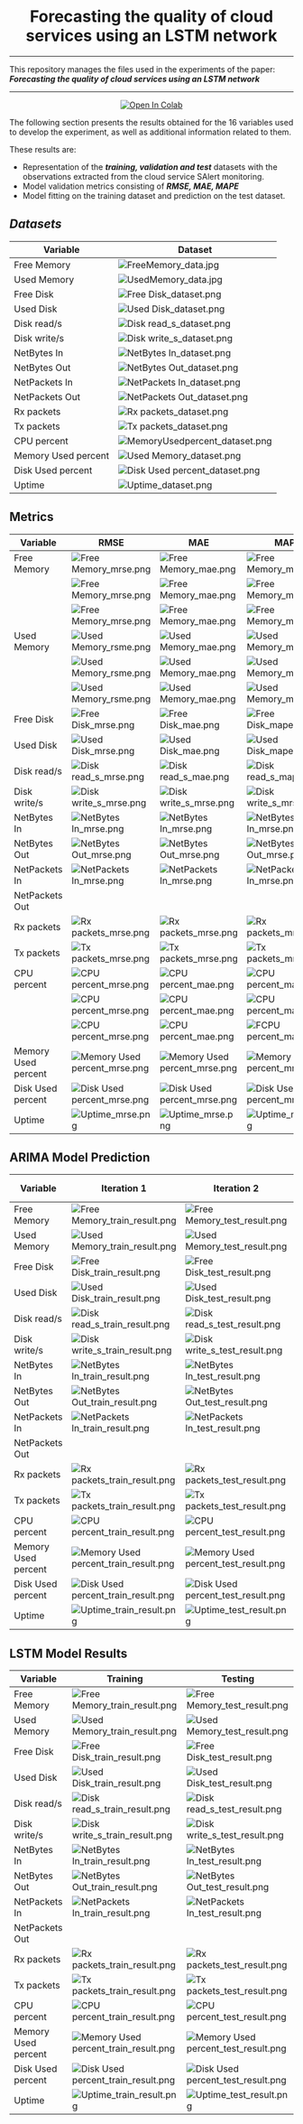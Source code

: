 <div align="center"><h1>Forecasting the quality of cloud services using an LSTM network</h1></div>

* * *
This repository manages the files used in the experiments of the paper:
_**Forecasting the quality of cloud services using an LSTM network**_
* * *

<p align="center">
    <a href="https://colab.research.google.com/drive/1Fa6seQ6PJU0jgMo7X1jeYzJzK2TmMzJS?usp=sharing">
        <img src="https://colab.research.google.com/assets/colab-badge.svg" alt="Open In Colab"/>
    </a>
</p>

The following section presents the results obtained for the 16 variables used to develop the experiment, as well as additional information related to them.

These results are:

* Representation of the **_training, validation and test_** datasets with the observations extracted from the cloud service SAlert monitoring.
* Model validation metrics consisting of **_RMSE, MAE, MAPE_**
* Model fitting on the training dataset and prediction on the test dataset.

## _Datasets_

| Variable            | Dataset                                                                  |
|---------------------|----------------------------------------------------------------------------|
| Free Memory         | ![FreeMemory_data.jpg](imgs/dataset/FreeMemory_data.jpg)               |
| Used Memory         | ![UsedMemory_data.jpg](imgs/dataset/UsedMemory_data.jpg)               |
| Free Disk           | ![Free Disk_dataset.png](imgs/dataset/FreeDisk_data.jpg)                   |
| Used Disk           | ![Used Disk_dataset.png](imgs/dataset/UsedDisk_data.jpg)                   |
| Disk read/s         | ![Disk read_s_dataset.png](imgs/dataset/Diskreads_data.jpg)               |
| Disk write/s        | ![Disk write_s_dataset.png](imgs/dataset/Diskwrites_data.jpg)             |
| NetBytes In         | ![NetBytes In_dataset.png](imgs/dataset/NetBytesIn_data.jpg)               |
| NetBytes Out        | ![NetBytes Out_dataset.png](imgs/dataset/NetBytesOut_data.jpg)             |
| NetPackets In       | ![NetPackets In_dataset.png](imgs/dataset/NetPacketsIn_data.jpg)           |
| NetPackets Out      |  ![NetPackets Out_dataset.png](imgs/dataset/NetPacketsOut_data.jpg)          |
| Rx packets          | ![Rx packets_dataset.png](imgs/dataset/Rxpackets_data.jpg)                 |
| Tx packets          | ![Tx packets_dataset.png](imgs/dataset/Txpackets_data.jpg)                 |
| CPU percent         | ![MemoryUsedpercent_dataset.png](imgs/dataset/CPUpercent_data.jpg)         |
| Memory Used percent | ![Used Memory_dataset.png](imgs/dataset/MemoryUsedpercent_data.jpg)       |
| Disk Used percent   | ![Disk Used percent_dataset.png](imgs/dataset/DiskUsedpercent_data.jpg) |
| Uptime              | ![Uptime_dataset.png](imgs/dataset/Uptime_data.jpg)                     |

## Metrics

| Variable            | RMSE                                                                     | MAE                                                                     | MAPE                                                                     | 
|---------------------|--------------------------------------------------------------------------|-------------------------------------------------------------------------|--------------------------------------------------------------------------|
| Free Memory         | ![Free Memory_mrse.png](imgs/LSTM/metrics/fold_0_Free%20Memory_rmse.png)                   | ![Free Memory_mae.png](imgs/LSTM/metrics/fold_0_Free%20Memory_mae.png)                    | ![Free Memory_mape.png](imgs/LSTM/metrics/fold_0_Free%20Memory_mape.png)                   | 
|         | ![Free Memory_mrse.png](imgs/LSTM/metrics/fold_1_Free%20Memory_rmse.png)                   | ![Free Memory_mae.png](imgs/LSTM/metrics/fold_1_Free%20Memory_mae.png)                    | ![Free Memory_mape.png](imgs/LSTM/metrics/fold_1_Free%20Memory_mape.png)                   | 
|         | ![Free Memory_mrse.png](imgs/LSTM/metrics/fold_2_Free%20Memory_rmse.png)                   | ![Free Memory_mae.png](imgs/LSTM/metrics/fold_2_Free%20Memory_mae.png)                    | ![Free Memory_mape.png](imgs/LSTM/metrics/fold_2_Free%20Memory_mape.png)                   | 
| Used Memory         | ![Used Memory_rsme.png](imgs/LSTM/metrics/fold_0_Used%20Memory_rmse.png)                   | ![Used Memory_mae.png](imgs/LSTM/metrics/fold_0_Used%20Memory_mae.png)                    | ![Used Memory_mape.png](imgs/LSTM/metrics/fold_0_Used%20Memory_mape.png)                   | 
|          | ![Used Memory_rsme.png](imgs/LSTM/metrics/fold_1_Used%20Memory_rmse.png)                   | ![Used Memory_mae.png](imgs/LSTM/metrics/fold_1_Used%20Memory_mae.png)                    | ![Used Memory_mape.png](imgs/LSTM/metrics/fold_1_Used%20Memory_mape.png)                   | 
|          | ![Used Memory_rsme.png](imgs/LSTM/metrics/fold_2_Used%20Memory_rmse.png)                   | ![Used Memory_mae.png](imgs/LSTM/metrics/fold_2_Used%20Memory_mae.png)                    | ![Used Memory_mape.png](imgs/LSTM/metrics/fold_2_Used%20Memory_mape.png)                   | 
| Free Disk           | ![Free Disk_mrse.png](imgs%2FFree%20Disk_mrse.png)                       | ![Free Disk_mae.png](imgs%2FFree%20Disk_mae.png)                        | ![Free Disk_mape.png](imgs%2FFree%20Disk_mape.png)                       | 
| Used Disk           | ![Used Disk_mrse.png](imgs%2FUsed%20Disk_mrse.png)                       | ![Used Disk_mae.png](imgs%2FUsed%20Disk_mae.png)                        | ![Used Disk_mape.png](imgs%2FUsed%20Disk_mape.png)                       | 
| Disk read/s         | ![Disk read_s_mrse.png](imgs%2FDisk%20read_s_mrse.png)                   | ![Disk read_s_mae.png](imgs%2FDisk%20read_s_mae.png)                    | ![Disk read_s_mape.png](imgs%2FDisk%20read_s_mape.png)                   | !
| Disk write/s        | ![Disk write_s_mrse.png](imgs%2FDisk%20write_s_mrse.png)                 | ![Disk write_s_mrse.png](imgs%2FDisk%20write_s_mae.png)                 | ![Disk write_s_mrse.png](imgs%2FDisk%20write_s_mape.png)                 | ![Disk write_s_mrse.png](imgs%2FDisk%20write_s_mase.png)                 |
| NetBytes In         | ![NetBytes In_mrse.png](imgs%2FNetBytes%20In_mrse.png)                   | ![NetBytes In_mrse.png](imgs%2FNetBytes%20In_mae.png)                   | ![NetBytes In_mrse.png](imgs%2FNetBytes%20In_mape.png)                   | 
| NetBytes Out        | ![NetBytes Out_mrse.png](imgs%2FNetBytes%20Out_mrse.png)                 | ![NetBytes Out_mrse.png](imgs%2FNetBytes%20Out_mae.png)                 | ![NetBytes Out_mrse.png](imgs%2FNetBytes%20Out_mape.png)                 | 
| NetPackets In       | ![NetPackets In_mrse.png](imgs%2FNetPackets%20In_mrse.png)               | ![NetPackets In_mrse.png](imgs%2FNetPackets%20In_mae.png)               | ![NetPackets In_mrse.png](imgs%2FNetPackets%20In_mape.png)               | 
| NetPackets Out      |                                                                          |                                                                         |                                                                          |   
| Rx packets          | ![Rx packets_mrse.png](imgs%2FRx%20packets_mrse.png)                     | ![Rx packets_mrse.png](imgs%2FRx%20packets_mae.png)                     | ![Rx packets_mrse.png](imgs%2FRx%20packets_mape.png)                     | 
| Tx packets          | ![Tx packets_mrse.png](imgs%2FTx%20packets_mrse.png)                     | ![Tx packets_mrse.png](imgs%2FTx%20packets_mae.png)                     | ![Tx packets_mrse.png](imgs%2FTx%20packets_mape.png)                     | 
| CPU percent         | ![CPU percent_mrse.png](imgs/LSTM/metrics/fold_0_CPU%20percent_rmse.png)                   | ![CPU percent_mae.png](imgs/LSTM/metrics/fold_0_CPU%20percent_mae.png)                    | ![CPU percent_mape.png](imgs/LSTM/metrics/fold_0_CPU%20percent_mape.png)                   | 
|         | ![CPU percent_mrse.png](imgs/LSTM/metrics/fold_1_CPU%20percent_rmse.png)                   | ![CPU percent_mae.png](imgs/LSTM/metrics/fold_1_CPU%20percent_mae.png)                    | ![CPU percent_mape.png](imgs/LSTM/metrics/fold_1_CPU%20percent_mape.png)                   | 
|         | ![CPU percent_mrse.png](imgs/LSTM/metrics/fold_2_CPU%20percent_rmse.png)                   | ![CPU percent_mae.png](imgs/LSTM/metrics/fold_2_CPU%20percent_mae.png)                    | ![FCPU percent_mape.png](imgs/LSTM/metrics/fold_2_CPU%20percent_mape.png)  
| Memory Used percent | ![Memory Used percent_mrse.png](imgs%2FMemory%20Used%20percent_mrse.png) | ![Memory Used percent_mrse.png](imgs%2FMemory%20Used%20percent_mae.png) | ![Memory Used percent_mrse.png](imgs%2FMemory%20Used%20percent_mape.png) | 
| Disk Used percent   | ![Disk Used percent_mrse.png](imgs%2FDisk%20Used%20percent_mrse.png)     | ![Disk Used percent_mrse.png](imgs%2FDisk%20Used%20percent_mae.png)     | ![Disk Used percent_mrse.png](imgs%2FDisk%20Used%20percent_mape.png)     | 
| Uptime              | ![Uptime_mrse.png](imgs%2FUptime_mrse.png)                               | ![Uptime_mrse.png](imgs%2FUptime_mae.png)                               | ![Uptime_mrse.png](imgs%2FUptime_mape.png)                               | 

## ARIMA Model Prediction 

| Variable            | Iteration 1                                                                            | Iteration 2                                                                                   | Iteration 3  | 
|---------------------|------------------------------------------------------------------------------------------|--------------------------------------|--------------------------------------------------|
| Free Memory         | ![Free Memory_train_result.png](imgs%2FFree%20Memory_train_result.png)                   | ![Free Memory_test_result.png](imgs%2FFree%20Memory_test_result.png)                   |
| Used Memory         | ![Used Memory_train_result.png](imgs%2FUsed%20Memory_train_result.png)                   | ![Used Memory_test_result.png](imgs%2FUsed%20Memory_test_result.png)                   |
| Free Disk           | ![Free Disk_train_result.png](imgs%2FFree%20Disk_train_result.png)                       | ![Free Disk_test_result.png](imgs%2FFree%20Disk_test_result.png)                       |
| Used Disk           | ![Used Disk_train_result.png](imgs%2FUsed%20Disk_train_result.png)                       | ![Used Disk_test_result.png](imgs%2FUsed%20Disk_test_result.png)                       |
| Disk read/s         | ![Disk read_s_train_result.png](imgs%2FDisk%20read_s_train_result.png)                   | ![Disk read_s_test_result.png](imgs%2FDisk%20read_s_test_result.png)                   |
| Disk write/s        | ![Disk write_s_train_result.png](imgs%2FDisk%20write_s_train_result.png)                 | ![Disk write_s_test_result.png](imgs%2FDisk%20write_s_test_result.png)                 |
| NetBytes In         | ![NetBytes In_train_result.png](imgs%2FNetBytes%20In_train_result.png)                   | ![NetBytes In_test_result.png](imgs%2FNetBytes%20In_test_result.png)                   |
| NetBytes Out        | ![NetBytes Out_train_result.png](imgs%2FNetBytes%20Out_train_result.png)                 | ![NetBytes Out_test_result.png](imgs%2FNetBytes%20Out_test_result.png)                 |
| NetPackets In       | ![NetPackets In_train_result.png](imgs%2FNetPackets%20In_train_result.png)               | ![NetPackets In_test_result.png](imgs%2FNetPackets%20In_test_result.png)               |
| NetPackets Out      |                                                                                          |                                                                                        |
| Rx packets          | ![Rx packets_train_result.png](imgs%2FRx%20packets_train_result.png)                     | ![Rx packets_test_result.png](imgs%2FRx%20packets_test_result.png)                     |
| Tx packets          | ![Tx packets_train_result.png](imgs%2FTx%20packets_train_result.png)                     | ![Tx packets_test_result.png](imgs%2FTx%20packets_test_result.png)                     |
| CPU percent         | ![CPU percent_train_result.png](imgs%2FCPU%20percent_train_result.png)                   | ![CPU percent_test_result.png](imgs%2FCPU%20percent_test_result.png)                   |
| Memory Used percent | ![Memory Used percent_train_result.png](imgs%2FMemory%20Used%20percent_train_result.png) | ![Memory Used percent_test_result.png](imgs%2FMemory%20Used%20percent_test_result.png) |
| Disk Used percent   | ![Disk Used percent_train_result.png](imgs%2FDisk%20Used%20percent_train_result.png)     | ![Disk Used percent_test_result.png](imgs%2FDisk%20Used%20percent_test_result.png)     |
| Uptime              | ![Uptime_train_result.png](imgs%2FUptime_train_result.png)                               | ![Uptime_test_result.png](imgs%2FUptime_test_result.png)                               |


## LSTM Model Results

| Variable            | Training                                                                            | Testing                                                                                |
|---------------------|------------------------------------------------------------------------------------------|----------------------------------------------------------------------------------------|
| Free Memory         | ![Free Memory_train_result.png](imgs%2FFree%20Memory_train_result.png)                   | ![Free Memory_test_result.png](imgs%2FFree%20Memory_test_result.png)                   |
| Used Memory         | ![Used Memory_train_result.png](imgs%2FUsed%20Memory_train_result.png)                   | ![Used Memory_test_result.png](imgs%2FUsed%20Memory_test_result.png)                   |
| Free Disk           | ![Free Disk_train_result.png](imgs%2FFree%20Disk_train_result.png)                       | ![Free Disk_test_result.png](imgs%2FFree%20Disk_test_result.png)                       |
| Used Disk           | ![Used Disk_train_result.png](imgs%2FUsed%20Disk_train_result.png)                       | ![Used Disk_test_result.png](imgs%2FUsed%20Disk_test_result.png)                       |
| Disk read/s         | ![Disk read_s_train_result.png](imgs%2FDisk%20read_s_train_result.png)                   | ![Disk read_s_test_result.png](imgs%2FDisk%20read_s_test_result.png)                   |
| Disk write/s        | ![Disk write_s_train_result.png](imgs%2FDisk%20write_s_train_result.png)                 | ![Disk write_s_test_result.png](imgs%2FDisk%20write_s_test_result.png)                 |
| NetBytes In         | ![NetBytes In_train_result.png](imgs%2FNetBytes%20In_train_result.png)                   | ![NetBytes In_test_result.png](imgs%2FNetBytes%20In_test_result.png)                   |
| NetBytes Out        | ![NetBytes Out_train_result.png](imgs%2FNetBytes%20Out_train_result.png)                 | ![NetBytes Out_test_result.png](imgs%2FNetBytes%20Out_test_result.png)                 |
| NetPackets In       | ![NetPackets In_train_result.png](imgs%2FNetPackets%20In_train_result.png)               | ![NetPackets In_test_result.png](imgs%2FNetPackets%20In_test_result.png)               |
| NetPackets Out      |                                                                                          |                                                                                        |
| Rx packets          | ![Rx packets_train_result.png](imgs%2FRx%20packets_train_result.png)                     | ![Rx packets_test_result.png](imgs%2FRx%20packets_test_result.png)                     |
| Tx packets          | ![Tx packets_train_result.png](imgs%2FTx%20packets_train_result.png)                     | ![Tx packets_test_result.png](imgs%2FTx%20packets_test_result.png)                     |
| CPU percent         | ![CPU percent_train_result.png](imgs%2FCPU%20percent_train_result.png)                   | ![CPU percent_test_result.png](imgs%2FCPU%20percent_test_result.png)                   |
| Memory Used percent | ![Memory Used percent_train_result.png](imgs%2FMemory%20Used%20percent_train_result.png) | ![Memory Used percent_test_result.png](imgs%2FMemory%20Used%20percent_test_result.png) |
| Disk Used percent   | ![Disk Used percent_train_result.png](imgs%2FDisk%20Used%20percent_train_result.png)     | ![Disk Used percent_test_result.png](imgs%2FDisk%20Used%20percent_test_result.png)     |
| Uptime              | ![Uptime_train_result.png](imgs%2FUptime_train_result.png)                               | ![Uptime_test_result.png](imgs%2FUptime_test_result.png)                               |


